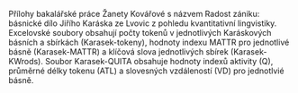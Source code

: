 Přílohy bakalářské práce Žanety Kovářové s názvem Radost zániku: básnické dílo Jiřího Karáska ze Lvovic z pohledu kvantitativní lingvistiky.
Excelovské soubory obsahují počty tokenů v jednotlivých Karáskových básních a sbírkách (Karasek-tokeny), hodnoty indexu MATTR pro jednotlivé básně (Karasek-MATTR) a klíčová slova jednotlivých sbírek (Karasek-KWrods). Soubor Karasek-QUITA obsahuje hodnoty indexů aktivity (Q), průměrné délky tokenu (ATL) a slovesných vzdáleností (VD) pro jednotlvié básně. 
